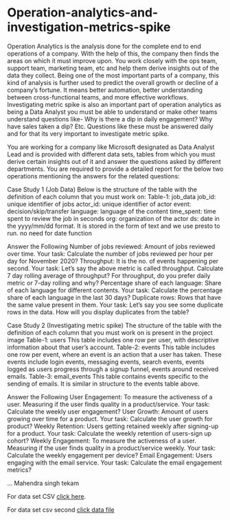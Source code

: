 # Operation-analytics-and-investigation-metrics-spike


Operation Analytics is the analysis done for the complete end to end operations of a company. With the help of this, the company then finds the areas on which it must improve upon. You work closely with the ops team, support team, marketing team, etc and help them derive insights out of the data they collect.
Being one of the most important parts of a company, this kind of analysis is further used to predict the overall growth or decline of a company’s fortune. It means better automation, better understanding between cross-functional teams, and more effective workflows.
Investigating metric spike is also an important part of operation analytics as being a Data Analyst you must be able to understand or make other teams understand questions like- Why is there a dip in daily engagement? Why have sales taken a dip? Etc. Questions like these must be answered daily and for that its very important to investigate metric spike.



You are working for a company like Microsoft designated as Data Analyst Lead and is provided with different data sets, tables from which you must derive certain insights out of it and answer the questions asked by different departments.
You are required to provide a detailed report for the below two operations mentioning the answers for the related questions:





Case Study 1 (Job Data)
Below is the structure of the table with the definition of each column that you must work on:
Table-1: job_data
job_id: unique identifier of jobs
actor_id: unique identifier of actor
event: decision/skip/transfer
language: language of the content
time_spent: time spent to review the job in seconds
org: organization of the actor
ds: date in the yyyy/mm/dd format. It is stored in the form of text and we use presto to run. no need for date function




Answer the Following
Number of jobs reviewed: Amount of jobs reviewed over time.
Your task: Calculate the number of jobs reviewed per hour per day for November 2020?
Throughput: It is the no. of events happening per second.
Your task: Let’s say the above metric is called throughput. Calculate 7 day rolling average of throughput? For throughput, do you prefer daily metric or 7-day rolling and why?
Percentage share of each language: Share of each language for different contents.
Your task: Calculate the percentage share of each language in the last 30 days?
Duplicate rows: Rows that have the same value present in them.
Your task: Let’s say you see some duplicate rows in the data. How will you display duplicates from the table?






Case Study 2 (Investigating metric spike)
The structure of the table with the definition of each column that you must work on is present in the project image
Table-1: users
This table includes one row per user, with descriptive information about that user’s account.
Table-2: events
This table includes one row per event, where an event is an action that a user has taken. These events include login events, messaging events, search events, events logged as users progress through a signup funnel, events around received emails.
Table-3: email_events
This table contains events specific to the sending of emails. It is similar in structure to the events table above.







Answer the Following
User Engagement: To measure the activeness of a user. Measuring if the user finds quality in a product/service.
Your task: Calculate the weekly user engagement?
User Growth: Amount of users growing over time for a product.
Your task: Calculate the user growth for product?
Weekly Retention: Users getting retained weekly after signing-up for a product.
Your task: Calculate the weekly retention of users-sign up cohort?
Weekly Engagement: To measure the activeness of a user. Measuring if the user finds quality in a product/service weekly.
Your task: Calculate the weekly engagement per device?
Email Engagement: Users engaging with the email service.
Your task: Calculate the email engagement metrics?





...
Mahendra singh tekam 




For data set CSV [click here](https://docs.google.com/spreadsheets/d/1LYqpnSJTQhXTKlvv04mApT7T9_LzExRKsHem3lt4YX8/edit#gid=0).

For data set csv second [click data file](https://drive.google.com/drive/folders/1bB-uqONISA6wiI1hw1LzISpe0-kHg0Nx)
